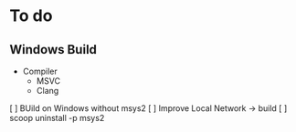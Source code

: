 # To do

## Windows Build

- Compiler
  - MSVC
  - Clang

[ ] BUild on Windows without msys2
[ ] Improve Local Network -> build
[ ] scoop uninstall -p msys2